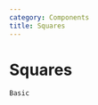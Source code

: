 ```yaml
---
category: Components
title: Squares
---
```


# Squares

<code src="./demo/basic.tsx">Basic</code>

<API id="Squares"></API>
